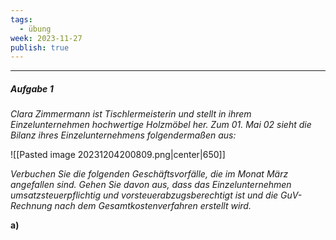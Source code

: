 ```yaml
---
tags:
  - übung
week: 2023-11-27
publish: true
---
```

***
##### Aufgabe 1
*Clara Zimmermann ist Tischlermeisterin und stellt in ihrem Einzelunternehmen hochwertige Holzmöbel her. Zum 01. Mai 02 sieht die Bilanz ihres Einzelunternehmens folgendermaßen aus:*

![[Pasted image 20231204200809.png|center|650]]

*Verbuchen Sie die folgenden Geschäftsvorfälle, die im Monat März angefallen sind. Gehen Sie davon aus, dass das Einzelunternehmen umsatzsteuerpflichtig und vorsteuerabzugsberechtigt ist und die GuV-Rechnung nach dem Gesamtkostenverfahren erstellt wird.*

**a)**
